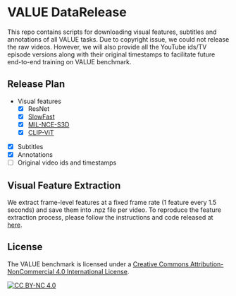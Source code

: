 # VALUE DataRelease

This repo contains scripts for downloading visual features, subtitles and annotations of all VALUE tasks. Due to copyright issue, we could not release the raw videos. However, we will also provide all the YouTube ids/TV episode versions along with their original timestamps to facilitate future end-to-end training on VALUE benchmark.

## Release Plan

- Visual features
  - [x] ResNet
  - [x] [SlowFast](https://github.com/facebookresearch/SlowFast)
  - [x] [MIL-NCE-S3D](https://github.com/antoine77340/S3D_HowTo100M)
  - [x] [CLIP-ViT](https://github.com/openai/CLIP)
- [x] Subtitles
- [x] Annotations
- [ ] Original video ids and timestamps

## Visual Feature Extraction

We extract frame-level features at a fixed frame rate (1 feature every 1.5 seconds) and save them into .npz file per video.  To reproduce the feature extraction process, please follow the instructions and code released at [here](https://github.com/linjieli222/HERO_Video_Feature_Extractor).


## License

<!-- Shield: [![CC BY-NC 4.0][cc-by-nc-shield]][cc-by-nc] -->
The VALUE benchmark  is licensed under a
[Creative Commons Attribution-NonCommercial 4.0 International License][cc-by-nc].

[![CC BY-NC 4.0][cc-by-nc-image]][cc-by-nc]

[cc-by-nc]: https://creativecommons.org/licenses/by-nd/4.0/
[cc-by-nc-image]: https://licensebuttons.net/l/by-nc/4.0/80x15.png
[cc-by-nc-shield]: https://img.shields.io/badge/License-CC%20BY--NC%204.0-lightgrey.svg
